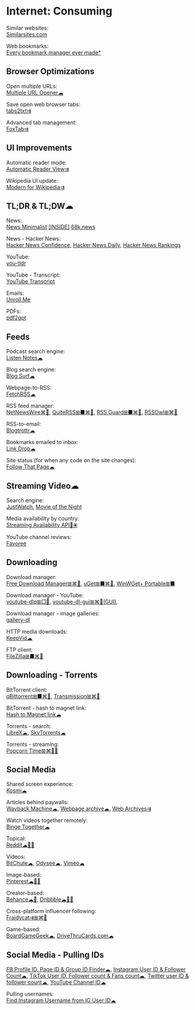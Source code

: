 # Internet: Consuming

Similar websites:  
[Similarsites.com](https://www.similarsites.com/)

Web bookmarks:  
[Every bookmark manager ever made*](https://bookmarkos.com/every-bookmark-manager-ever-made)

## Browser Optimizations

Open multiple URLs:  
[Multiple URL Opener☁](https://www.websiteplanet.com/webtools/multiple-url/)

Save open web browser tabs:  
[tabs2txt⇉](https://addons.mozilla.org/en-US/firefox/addon/tabs2txt/)

Advanced tab management:  
[FoxTab⇉](https://www.foxtab.com/)

## UI Improvements

Automatic reader mode:  
[Automatic Reader View⇉](https://addons.mozilla.org/en-US/firefox/addon/automatic-reader-view/)

Wikipedia UI update:  
[Modern for Wikipedia⇉](https://www.modernwiki.app/)

## TL;DR & TL;DW☁

News:  
[News Minimalist](https://www.newsminimalist.com/)
[[INSIDE]](https://inside.com/)
[68k.news](http://68k.news/)

News - Hacker News:  
[Hacker News Confidence](http://hn.elijames.org/),
[Hacker News Daily](https://www.daemonology.net/hn-daily/),
[Hacker News Rankings](https://hnrankings.info/)

YouTube:  
[you-tldr](https://www.you-tldr.com/)

YouTube - Transcript:  
[YouTube Transcript](https://youtubetranscript.com/)

Emails:  
[Unroll.Me](https://unroll.me/)

PDFs:  
[pdf2gpt](https://pdf2gpt.com/)

## Feeds

Podcast search engine:  
[Listen Notes☁](https://www.listennotes.com/)

Blog search engine:  
[Blog Surf☁](https://blogsurf.io/)

Webpage-to-RSS:  
[FetchRSS☁](https://fetchrss.com/)

RSS feed manager:  
[NetNewsWire⌘🍎](https://netnewswire.com/),
[QuiteRSS⊞■⌘🐧](https://quiterss.org/),
[RSS Guard⊞■⌘🐧](https://github.com/martinrotter/rssguard),
[RSSOwl⊞⌘🐧](https://www.rssowl.org/)

RSS-to-email:  
[Blogtrottr☁](https://blogtrottr.com)

Bookmarks emailed to inbox:  
[Link Drop☁](https://www.linkdrop.co/)

Site status (for when any code on the site changes):  
[Follow That Page☁](https://www.followthatpage.com/)

## Streaming Video☁

Search engine:  
[JustWatch](https://www.justwatch.com/),
[Movie of the Night](https://www.movieofthenight.com/)

Media availability by country:  
[Streaming Availability API🔌⦿](https://www.movieofthenight.com/about/api)

YouTube channel reviews:  
[Favoree](https://www.favoree.io/)

## Downloading

Download manager:  
[Free Download Manager⊞⌘🐧](https://www.freedownloadmanager.org/),
[uGet⊞■⌘🐧](https://ugetdm.com/),
[WinWGet+ Portable⊞■](https://portableapps.com/apps/internet/winwget_portable)

Download manager - YouTube:  
[youtube-dlp⊞□🐧](https://github.com/yt-dlp/yt-dlp),
[youtube-dl-gui⊞⌘🐧(GUI)](https://github.com/jely2002/youtube-dl-gui),

Download manager - image galleries:  
[gallery-dl](https://github.com/mikf/gallery-dl)

HTTP media downloads:  
[KeepVid☁](https://keepvid.com/)

FTP client:  
[FileZilla⊞■⌘🐧](https://filezilla-project.org/)

## Downloading - Torrents

BitTorrent client:  
[qBittorrent⊞■⌘🐧](https://www.qbittorrent.org/),
[Transmission⊞⌘🐧](https://transmissionbt.com/)

BitTorrent - hash to magnet link:  
[Hash to Magnet link☁](https://www.hashtomagnet.com/)

Torrents - search:  
[LibreX☁](https://librex.devol.it/),
[SkyTorrents☁](http://www.skytorrents.me/)

Torrents - streaming:  
[Popcorn Time⊞⌘🐧🤖](https://popcorntime.app/)

## Social Media

Shared screen experience:  
[Kosmi☁](https://kosmi.io/)

Articles behind paywalls:  
[Wayback Machine☁](https://archive.org/web/),
[Webpage archive☁](https://archive.today/),
[Web Archives⇉](https://github.com/dessant/web-archives)

Watch videos together remotely:  
[Binge Together☁](https://bingetogether.com/)

Topical:  
[Reddit☁🍎🤖](https://reddit.com)

Videos:  
[BitChute☁](https://www.bitchute.com/),
[Odysee☁](https://odysee.com/),
[Vimeo☁](https://vimeo.com/watch)

Image-based:  
[Pinterest☁🍎🤖](https://pinterest.com)

Creator-based:  
[Behance☁🍎](https://www.behance.net/),
[Dribbble☁🍎🤖](https://dribbble.com/)

Cross-platform influencer following:  
[Fraidycat⇉⊞⌘🐧](https://fraidyc.at/)

Game-based:  
[BoardGameGeek☁](https://www.boardgamegeek.com/),
[DriveThruCards.com☁](https://www.drivethrucards.com/)

## Social Media - Pulling IDs

[FB Profile ID, Page ID & Group ID Finder☁](https://commentpicker.com/find-facebook-id.php),
[Instagram User ID & Follower Count☁](https://commentpicker.com/instagram-user-id.php),
[TikTok User ID, Follower count & Fans count☁](https://commentpicker.com/tiktok-id.php),
[Twitter user ID & follower count☁](https://commentpicker.com/twitter-id.php),
[YouTube Channel ID☁](https://commentpicker.com/youtube-channel-id.php)

Pulling usernames:  
[Find Instagram Username from IG User ID☁](https://commentpicker.com/instagram-username.php)

